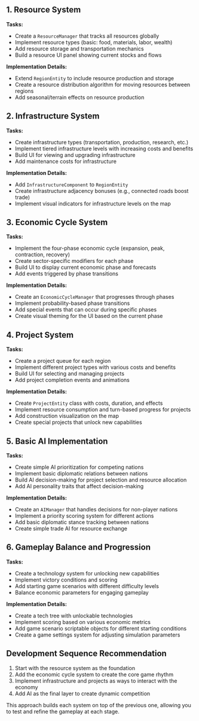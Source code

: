 ## 1. Resource System

**Tasks:**

- Create a `ResourceManager` that tracks all resources globally
- Implement resource types (basic: food, materials, labor, wealth)
- Add resource storage and transportation mechanics
- Build a resource UI panel showing current stocks and flows

**Implementation Details:**

- Extend `RegionEntity` to include resource production and storage
- Create a resource distribution algorithm for moving resources between regions
- Add seasonal/terrain effects on resource production

## 2. Infrastructure System

**Tasks:**

- Create infrastructure types (transportation, production, research, etc.)
- Implement tiered infrastructure levels with increasing costs and benefits
- Build UI for viewing and upgrading infrastructure
- Add maintenance costs for infrastructure

**Implementation Details:**

- Add `InfrastructureComponent` to `RegionEntity`
- Create infrastructure adjacency bonuses (e.g., connected roads boost trade)
- Implement visual indicators for infrastructure levels on the map

## 3. Economic Cycle System

**Tasks:**

- Implement the four-phase economic cycle (expansion, peak, contraction, recovery)
- Create sector-specific modifiers for each phase
- Build UI to display current economic phase and forecasts
- Add events triggered by phase transitions

**Implementation Details:**

- Create an `EconomicCycleManager` that progresses through phases
- Implement probability-based phase transitions
- Add special events that can occur during specific phases
- Create visual theming for the UI based on the current phase

## 4. Project System

**Tasks:**

- Create a project queue for each region
- Implement different project types with various costs and benefits
- Build UI for selecting and managing projects
- Add project completion events and animations

**Implementation Details:**

- Create `ProjectEntity` class with costs, duration, and effects
- Implement resource consumption and turn-based progress for projects
- Add construction visualization on the map
- Create special projects that unlock new capabilities

## 5. Basic AI Implementation

**Tasks:**

- Create simple AI prioritization for competing nations
- Implement basic diplomatic relations between nations
- Build AI decision-making for project selection and resource allocation
- Add AI personality traits that affect decision-making

**Implementation Details:**

- Create an `AIManager` that handles decisions for non-player nations
- Implement a priority scoring system for different actions
- Add basic diplomatic stance tracking between nations
- Create simple trade AI for resource exchange

## 6. Gameplay Balance and Progression

**Tasks:**

- Create a technology system for unlocking new capabilities
- Implement victory conditions and scoring
- Add starting game scenarios with different difficulty levels
- Balance economic parameters for engaging gameplay

**Implementation Details:**

- Create a tech tree with unlockable technologies
- Implement scoring based on various economic metrics
- Add game scenario scriptable objects for different starting conditions
- Create a game settings system for adjusting simulation parameters

## Development Sequence Recommendation

1. Start with the resource system as the foundation
2. Add the economic cycle system to create the core game rhythm
3. Implement infrastructure and projects as ways to interact with the economy
4. Add AI as the final layer to create dynamic competition

This approach builds each system on top of the previous one, allowing you to test and refine the gameplay at each stage.